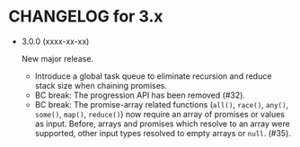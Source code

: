 CHANGELOG for 3.x
=================

* 3.0.0 (xxxx-xx-xx)

    New major release.

    * Introduce a global task queue to eliminate recursion and reduce stack size
      when chaining promises.
    * BC break: The progression API has been removed (#32).
    * BC break: The promise-array related functions (`all()`, `race()`, `any()`,
      `some()`, `map()`, `reduce()`) now require an array of promises or values
      as input. Before, arrays and promises which resolve to an array were
      supported, other input types resolved to empty arrays or `null`. (#35).
